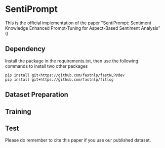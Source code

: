 # SentiPrompt

This is the official implementation of the paper "SentiPrompt: Sentiment Knowledge Enhanced Prompt-Tuning for Aspect-Based Sentiment Analysis"()

## Dependency
Install the package in the requirements.txt, then use the following
commands to install two other packages
```text
pip install git+https://github.com/fastnlp/fastNLP@dev
pip install git+https://github.com/fastnlp/fitlog
```
## Dataset Preparation

## Training

## Test


Please do remember to cite this paper if you use our published dataset.
